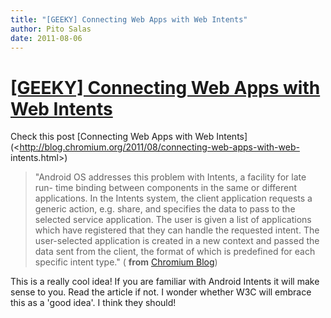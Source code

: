 ```yaml
---
title: "[GEEKY] Connecting Web Apps with Web Intents"
author: Pito Salas
date: 2011-08-06
---
```

# [[GEEKY] Connecting Web Apps with Web Intents](None)




Check this post [Connecting Web Apps with Web
Intents](<http://blog.chromium.org/2011/08/connecting-web-apps-with-web-
intents.html>)

> "Android OS addresses this problem with Intents, a facility for late run-
> time binding between components in the same or different applications. In
> the Intents system, the client application requests a generic action, e.g.
> share, and specifies the data to pass to the selected service application.
> The user is given a list of applications which have registered that they can
> handle the requested intent. The user-selected application is created in a
> new context and passed the data sent from the client, the format of which is
> predefined for each specific intent type." ( **from** [Chromium
> Blog](<http://blog.chromium.org/feeds/posts/default>))

This is a really cool idea! If you are familiar with Android Intents it will
make sense to you. Read the article if not. I wonder whether W3C will embrace
this as a 'good idea'. I think they should!


